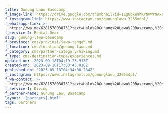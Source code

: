 ```yaml
---
title: Gunung Lawu Basecamp
f_image-link: https://drive.google.com/thumbnail?id=1LgUbkeahKYNWWrNAxrXNEtcqgKyqvd35
f_instagram-link: https://www.instagram.com/gununglawu_3265mdpl/
f_whatsapp-link: >-
  https://wa.me/6281578038731?text=Halo%20Gunung%20Lawu%20Basecamp,%20saya%20dapat%20info%20dari%20@loocale.id%20dan%20punya%20pertanyaan
f_service-2: Rental Gear
slug: gunung-lawu-basecamp
f_province: cms/provinsi/jawa-tengah.md
f_location: cms/location/gunung-lawu.md
f_category: cms/partner-category/hiking.md
f_type: cms/destination-type/experiences.md
updated-on: '2023-09-18T04:19:23.913Z'
created-on: '2023-09-10T17:03:45.818Z'
published-on: '2023-09-18T04:34:08.284Z'
f_instagram: https://www.instagram.com/gununglawu_3265mdpl/
f_wa-contact: >-
  https://wa.me/6281578038731?text=Halo%20Gunung%20Lawu%20Basecamp,%20saya%20dapat%20info%20dari%20@loocale.id%20dan%20punya%20pertanyaan
f_service-1: Diving
f_partner-name: Gunung Lawu Basecamp
layout: '[partners].html'
tags: partners
---
```



